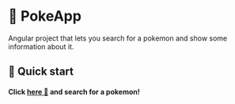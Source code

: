# 👾 PokeApp

Angular project that lets you search for a pokemon and show some information about it.

## **🚀 Quick start** 

#### Click [here 🔎](https://fsouzadi1995.github.io/poke-app/ "PokeApp") and search for a pokemon!

